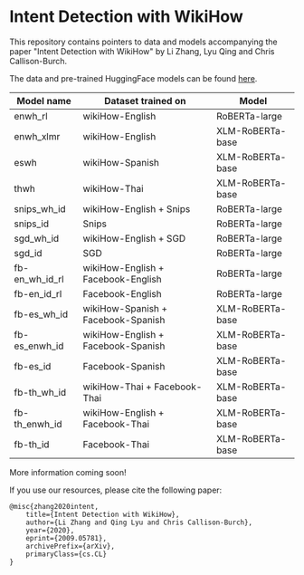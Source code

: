 # Intent Detection with WikiHow
This repository contains pointers to data and models accompanying the paper "Intent Detection with WikiHow" by Li Zhang, Lyu Qing and Chris Callison-Burch.

The data and pre-trained HuggingFace models can be found [here](https://drive.google.com/drive/folders/1QbzEf-1yOz91lEonahVLf082zwuOJ4rj?usp=sharing).

| Model name  | Dataset trained on      | Model            |
|-------------|-------------------------|------------------|
| enwh_rl     | wikiHow-English         | RoBERTa-large    |
| enwh_xlmr   | wikiHow-English         | XLM-RoBERTa-base |
| eswh        | wikiHow-Spanish         | XLM-RoBERTa-base |
| thwh        | wikiHow-Thai            | XLM-RoBERTa-base |
| snips_wh_id | wikiHow-English + Snips | RoBERTa-large    |
| snips_id | Snips | RoBERTa-large    |
| sgd_wh_id | wikiHow-English + SGD | RoBERTa-large    |
| sgd_id | SGD | RoBERTa-large    |
| fb-en_wh_id_rl | wikiHow-English + Facebook-English | RoBERTa-large    |
| fb-en_id_rl | Facebook-English | RoBERTa-large    |
| fb-es_wh_id | wikiHow-Spanish + Facebook-Spanish | XLM-RoBERTa-base    |
| fb-es_enwh_id | wikiHow-English + Facebook-Spanish | XLM-RoBERTa-base    |
| fb-es_id | Facebook-Spanish | XLM-RoBERTa-base    |
| fb-th_wh_id | wikiHow-Thai + Facebook-Thai | XLM-RoBERTa-base    |
| fb-th_enwh_id | wikiHow-English + Facebook-Thai | XLM-RoBERTa-base    |
| fb-th_id | Facebook-Thai | XLM-RoBERTa-base    |

More information coming soon!

If you use our resources, please cite the following paper:
```
@misc{zhang2020intent,
    title={Intent Detection with WikiHow},
    author={Li Zhang and Qing Lyu and Chris Callison-Burch},
    year={2020},
    eprint={2009.05781},
    archivePrefix={arXiv},
    primaryClass={cs.CL}
}
```
